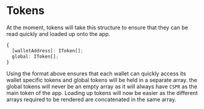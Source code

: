 # Tokens

At the moment, tokens will take this structure to ensure that they can be read quickly and loaded up onto the app.

```typescript
{
  [walletAddress]: IToken[];
  global: IToken[];
}
```

Using the format above ensures that each wallet can quickly access its wallet specific tokens and global tokens will be held in a separate array. the global tokens will never be an empty array as it will always have `CSPR` as the main token of the app. Loading up tokens will now be easier as the different arrays required to be rendered are concatenated in the same array.
